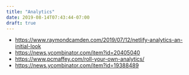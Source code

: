 ```yaml
---
title: "Analytics"
date: 2019-08-14T07:43:44-07:00
draft: true
---
```


- https://www.raymondcamden.com/2019/07/12/netlify-analytics-an-initial-look
- https://news.ycombinator.com/item?id=20405040
- https://www.pcmaffey.com/roll-your-own-analytics/
- https://news.ycombinator.com/item?id=19388489